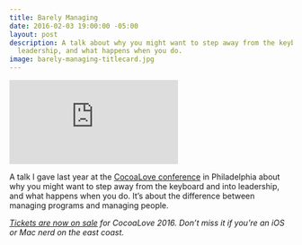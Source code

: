 ```yaml
---
title: Barely Managing
date: 2016-02-03 19:00:00 -05:00
layout: post
description: A talk about why you might want to step away from the keyboard and into
  leadership, and what happens when you do.
image: barely-managing-titlecard.jpg
---
```


<p><div class='embed-container'><iframe src='https://player.vimeo.com/video/153709318' frameborder='0' webkitAllowFullScreen mozallowfullscreen allowFullScreen></iframe></div></p>


A talk I gave last year at the [CocoaLove conference](http://cocoalove.org) in Philadelphia about why you might want to step away from the keyboard and into leadership, and what happens when you do. It’s about the difference between managing programs and managing people.

*[Tickets are now on sale](https://ti.to/cocoalove/2016) for CocoaLove 2016. Don’t miss it if you’re an iOS or Mac nerd on the east coast.*
